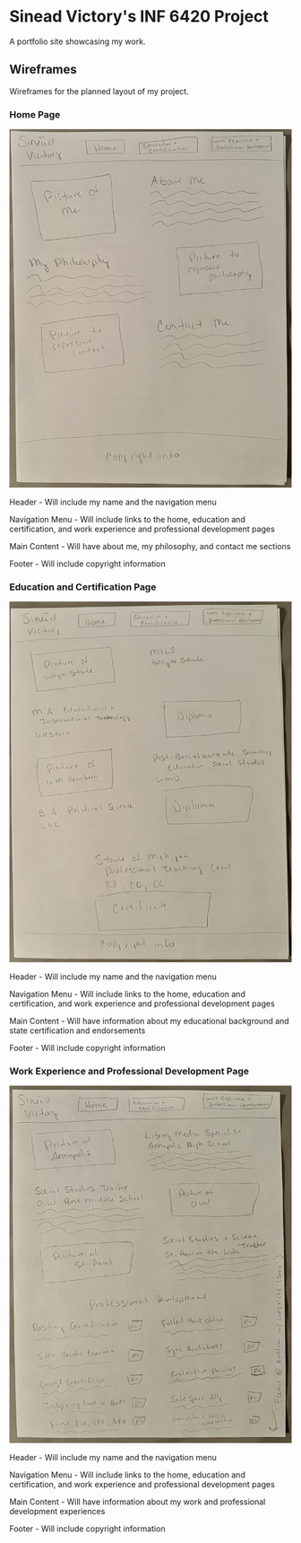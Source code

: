 # Sinead Victory's INF 6420 Project

A portfolio site showcasing my work.

## Wireframes

Wireframes for the planned layout of my project.

### Home Page

![Wireframe of Home Page](wireframes\home.jpg)

Header - Will include my name and the navigation menu

Navigation Menu - Will include links to the home, education and certification, and work experience and professional development pages

Main Content - Will have about me, my philosophy, and contact me sections

Footer - Will include copyright information

### Education and Certification Page

![Wireframe of Education and Certification](wireframes\education-and-certification.jpg)

Header - Will include my name and the navigation menu

Navigation Menu - Will include links to the home, education and certification, and work experience and professional development pages

Main Content - Will have information about my educational background and state certification and endorsements

Footer - Will include copyright information

### Work Experience and Professional Development Page

![Wireframe of Home Page](wireframes\work-experience-and-professional-development.jpg)

Header - Will include my name and the navigation menu

Navigation Menu - Will include links to the home, education and certification, and work experience and professional development pages

Main Content - Will have information about my work and professional development experiences

Footer - Will include copyright information
